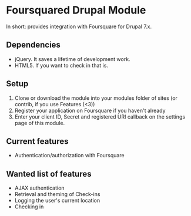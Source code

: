 Foursquared Drupal Module
=========================

In short: provides integration with Foursquare for Drupal 7.x.

Dependencies
------------

* jQuery. It saves a lifetime of development work.
* HTML5. If you want to check in that is.

Setup
-----

1. Clone or download the module into your modules folder of sites (or contrib, if you use Features (<3))
2. Register your application on Foursquare if you haven't already
3. Enter your client ID, Secret and registered URI callback on the settings page of this module.

Current features
----------------

* Authentication/authorization with Foursquare

Wanted list of features
-----------------------

* AJAX authentication
* Retrieval and theming of Check-ins
* Logging the user's current location
* Checking in